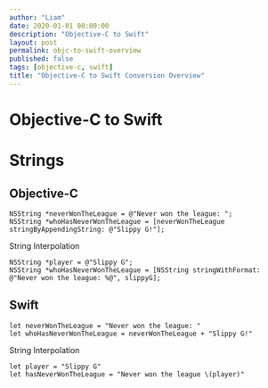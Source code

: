 ```yaml
---
author: "Liam"
date: 2020-01-01 00:00:00
description: "Objective-C to Swift"
layout: post
permalink: objc-to-swift-overview
published: false
tags: [objective-c, swift]
title: "Objective-C to Swift Conversion Overview"
---
```


# Objective-C to Swift

# Strings

## Objective-C

```
NSString *neverWonTheLeague = @"Never won the league: ";
NSString *whoHasNeverWonTheLeague = [neverWonTheLeague stringByAppendingString: @"Slippy G!"];
```

String Interpolation

```
NSString *player = @"Slippy G";
NSString *whoHasNeverWonTheLeague = [NSString stringWithFormat: @"Never won the league: %@", slippyG];
```


## Swift

```
let neverWonTheLeague = "Never won the league: "
let whoHasNeverWonTheLeague = neverWonTheLeague + "Slippy G!"
```

String Interpolation

```
let player = "Slippy G"
let hasNeverWonTheLeague = "Never won the league \(player)"
```
